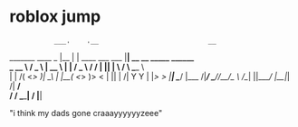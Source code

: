 # roblox jump
               ___.    .__                           __                          
_______   ____ \_ |__  |  |    ____ ___  ___        |__| __ __   _____  ______   
\_  __ \ /  _ \ | __ \ |  |   /  _ \\  \/  /        |  ||  |  \ /     \ \____ \  
 |  | \/(  <_> )| \_\ \|  |__(  <_> )>    <         |  ||  |  /|  Y Y  \|  |_> > 
 |__|    \____/ |___  /|____/ \____//__/\_ \    /\__|  ||____/ |__|_|  /|   __/  
                    \/                    \/    \______|             \/ |__|     
                                                                                 
"i think my dads gone craaayyyyyyzeee"
